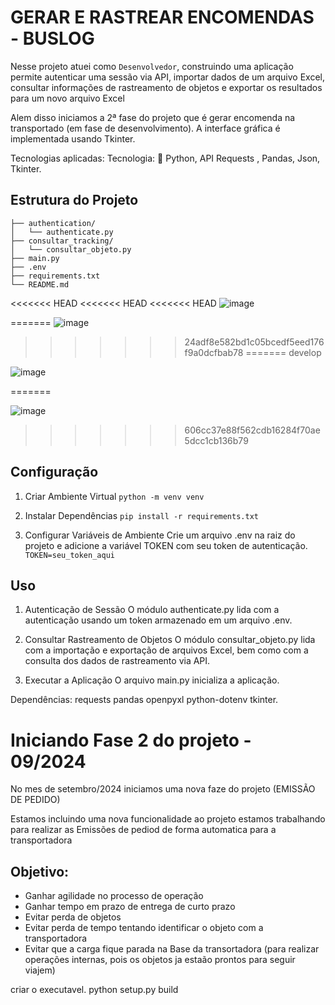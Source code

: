 # GERAR E RASTREAR ENCOMENDAS - BUSLOG

Nesse projeto atuei como `Desenvolvedor`, construindo uma aplicação permite autenticar uma sessão via API, importar dados de um arquivo Excel, consultar informações de rastreamento de objetos e exportar os resultados para um novo arquivo Excel

Alem disso iniciamos a 2ª fase do projeto que é gerar encomenda na transportado (em fase de desenvolvimento).
A interface gráfica é implementada usando Tkinter.

Tecnologias aplicadas: Tecnologia: 🎯 Python, API Requests , Pandas, Json, Tkinter.

## Estrutura do Projeto

    ├── authentication/
    │   └── authenticate.py
    ├── consultar_tracking/
    │   └── consultar_objeto.py
    ├── main.py
    ├── .env
    ├── requirements.txt
    └── README.md
<<<<<<< HEAD
<<<<<<< HEAD
<<<<<<< HEAD
![image](https://github.com/user-attachments/assets/17336bac-c90a-4407-a857-3f8b545624c9)

=======
![image](https://github.com/user-attachments/assets/58fb9c7b-a650-4299-a47c-5a8e90c7abcf)
>>>>>>> 24adf8e582bd1c05bcedf5eed176f9a0dcfbab78
=======
>>>>>>> develop

![image](https://github.com/user-attachments/assets/08587bee-02c8-42bf-bac2-aa2a8750f731)



=======

![image](https://github.com/user-attachments/assets/687e7de6-f453-4f85-b812-165ab30ec040)


>>>>>>> 606cc37e88f562cdb16284f70ae5dcc1cb136b79
## Configuração
1. Criar Ambiente Virtual
`python -m venv venv`

3. Instalar Dependências
`pip install -r requirements.txt`

5. Configurar Variáveis de Ambiente
Crie um arquivo .env na raiz do projeto e adicione a variável TOKEN com seu token de autenticação.
`TOKEN=seu_token_aqui`

## Uso
1. Autenticação de Sessão
O módulo authenticate.py lida com a autenticação usando um token armazenado em um arquivo .env.

2. Consultar Rastreamento de Objetos
O módulo consultar_objeto.py lida com a importação e exportação de arquivos Excel, bem como com a consulta dos dados de rastreamento via API.

3. Executar a Aplicação
O arquivo main.py inicializa a aplicação.

Dependências:
requests
pandas
openpyxl
python-dotenv
tkinter.
 
# Iniciando Fase 2 do projeto - 09/2024 
No mes de setembro/2024 iniciamos uma nova faze do projeto (EMISSÃO DE PEDIDO)

Estamos incluindo uma nova funcionalidade ao projeto
estamos trabalhando para realizar as Emissões de pediod de forma automatica para a transportadora

## Objetivo: 
- Ganhar agilidade no processo de operação
- Ganhar tempo em prazo de entrega de curto prazo
- Evitar perda de objetos
- Evitar perda de tempo tentando identificar o objeto com a transportadora
- Evitar que a carga fique parada na Base da transortadora (para realizar operações internas, pois os objetos ja estaão prontos para seguir viajem)

criar o executavel.
python setup.py build
